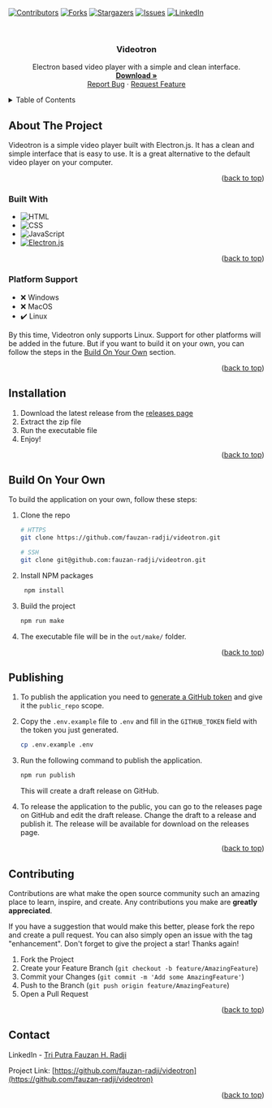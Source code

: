 <a name="readme-top"></a>

[![Contributors][contributors-shield]][contributors-url]
[![Forks][forks-shield]][forks-url]
[![Stargazers][stars-shield]][stars-url]
[![Issues][issues-shield]][issues-url]
[![LinkedIn][linkedin-shield]][linkedin-url]

<!-- PROJECT LOGO -->
<br />
<div align="center">
  <!-- <a href="https://github.com/fauzan-radji/videotron">
    <img src="images/logo.png" alt="Logo" width="80" height="80">
  </a> -->

<h3 align="center">Videotron</h3>

  <p align="center">
    Electron based video player with a simple and clean interface.
    <br />
    <a href="https://github.com/fauzan-radji/videotron/releases"><strong>Download »</strong></a>
    <br />
    <a href="https://github.com/fauzan-radji/videotron/issues/new?labels=bug&template=bug-report---.md">Report Bug</a>
    ·
    <a href="https://github.com/fauzan-radji/videotron/issues/new?labels=enhancement&template=feature-request---.md">Request Feature</a>
  </p>
</div>

<!-- TABLE OF CONTENTS -->
<details>
  <summary>Table of Contents</summary>
  <ol>
    <li>
      <a href="#about-the-project">About The Project</a>
      <ul>
        <li><a href="#built-with">Built With</a></li>
        <li><a href="#platform-support">Platform Support</a></li>
      </ul>
    </li>
    <li>
      <a href="#installation">Installation</a>
    </li>
    <li><a href="#build-on-your-own">Build On Your Own</a></li>
    <li><a href="#publishing">Publishing</a></li>
    <li><a href="#contributing">Contributing</a></li>
    <li><a href="#contact">Contact</a></li>
  </ol>
</details>

## About The Project

<!-- [![Product Name Screen Shot][product-screenshot]](https://example.com) -->

Videotron is a simple video player built with Electron.js. It has a clean and simple interface that is easy to use. It is a great alternative to the default video player on your computer.

<p align="right">(<a href="#readme-top">back to top</a>)</p>

### Built With

- ![HTML][html]
- ![CSS][css]
- ![JavaScript][javascript]
- [![Electron.js][Electronjs.org]][Electron-url]

<p align="right">(<a href="#readme-top">back to top</a>)</p>

### Platform Support

- :x: Windows
- :x: MacOS
- :heavy_check_mark: Linux

By this time, Videotron only supports Linux. Support for other platforms will be added in the future. But if you want to build it on your own, you can follow the steps in the [Build On Your Own](#build-on-your-own) section.

<p align="right">(<a href="#readme-top">back to top</a>)</p>

## Installation

1. Download the latest release from the [releases page](https://github.com/fauzan-radji/videotron/releases)
2. Extract the zip file
3. Run the executable file
4. Enjoy!

<p align="right">(<a href="#readme-top">back to top</a>)</p>

## Build On Your Own

To build the application on your own, follow these steps:

1. Clone the repo

   ```sh
   # HTTPS
   git clone https://github.com/fauzan-radji/videotron.git

   # SSH
   git clone git@github.com:fauzan-radji/videotron.git
   ```

2. Install NPM packages

   ```sh
    npm install
   ```

3. Build the project

   ```sh
   npm run make
   ```

4. The executable file will be in the `out/make/` folder.

<p align="right">(<a href="#readme-top">back to top</a>)</p>

## Publishing

1. To publish the application you need to [generate a GitHub token][generate-github-token] and give it the `public_repo` scope.

2. Copy the `.env.example` file to `.env` and fill in the `GITHUB_TOKEN` field with the token you just generated.

   ```sh
   cp .env.example .env
   ```

3. Run the following command to publish the application.

   ```sh
   npm run publish
   ```

   This will create a draft release on GitHub.

4. To release the application to the public, you can go to the releases page on GitHub and edit the draft release. Change the draft to a release and publish it. The release will be available for download on the releases page.

<p align="right">(<a href="#readme-top">back to top</a>)</p>

## Contributing

Contributions are what make the open source community such an amazing place to learn, inspire, and create. Any contributions you make are **greatly appreciated**.

If you have a suggestion that would make this better, please fork the repo and create a pull request. You can also simply open an issue with the tag "enhancement".
Don't forget to give the project a star! Thanks again!

1. Fork the Project
2. Create your Feature Branch (`git checkout -b feature/AmazingFeature`)
3. Commit your Changes (`git commit -m 'Add some AmazingFeature'`)
4. Push to the Branch (`git push origin feature/AmazingFeature`)
5. Open a Pull Request

<p align="right">(<a href="#readme-top">back to top</a>)</p>

## Contact

LinkedIn - [Tri Putra Fauzan H. Radji][linkedin-url]

Project Link: [https://github.com/fauzan-radji/videotron](https://github.com/fauzan-radji/videotron)

<p align="right">(<a href="#readme-top">back to top</a>)</p>

[contributors-shield]: https://img.shields.io/github/contributors/fauzan-radji/videotron.svg?style=for-the-badge
[contributors-url]: https://github.com/fauzan-radji/videotron/graphs/contributors
[forks-shield]: https://img.shields.io/github/forks/fauzan-radji/videotron.svg?style=for-the-badge
[forks-url]: https://github.com/fauzan-radji/videotron/network/members
[stars-shield]: https://img.shields.io/github/stars/fauzan-radji/videotron.svg?style=for-the-badge
[stars-url]: https://github.com/fauzan-radji/videotron/stargazers
[issues-shield]: https://img.shields.io/github/issues/fauzan-radji/videotron.svg?style=for-the-badge
[issues-url]: https://github.com/fauzan-radji/videotron/issues
[linkedin-shield]: https://img.shields.io/badge/-LinkedIn-black.svg?style=for-the-badge&logo=linkedin&colorB=555
[linkedin-url]: https://www.linkedin.com/in/tri-putra-fauzan-h-radji-404810257/
[product-screenshot]: images/screenshot.png
[generate-github-token]: https://github.com/settings/tokens/new
[css]: https://img.shields.io/badge/CSS-1572B6?style=for-the-badge&logo=css3&logoColor=white
[html]: https://img.shields.io/badge/HTML5-E34F26?style=for-the-badge&logo=html5&logoColor=white
[javascript]: https://img.shields.io/badge/JavaScript-F7DF1E?style=for-the-badge&logo=javascript&logoColor=black
[Electronjs.org]: https://img.shields.io/badge/Electron-9FEAF9?style=for-the-badge&logo=electron&logoColor=black
[Electron-url]: https://www.electronjs.org
